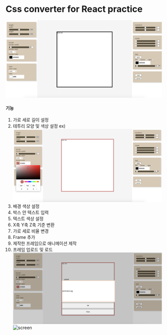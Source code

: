# Css converter for React practice

![screen](./img/screen.png)

#### 기능

1. 가로 세로 길이 설정
2. 테투리 모양 및 색상 설정
   ex) ![screen](./img/screen_bordercolor.png)
3. 배경 색상 설정
4. 박스 안 텍스트 입력
5. 텍스트 색상 설정
6. X축 Y축 Z축 기준 변환
7. 가로 세로 비율 변경
8. Frame 추가
9. 제작한 프레임으로 애니메이션 제작
10. 프레임 업로드 및 로드
    ![screen](./img/screen_upload.png)
    ![screen](./img/screen_load.gif)
